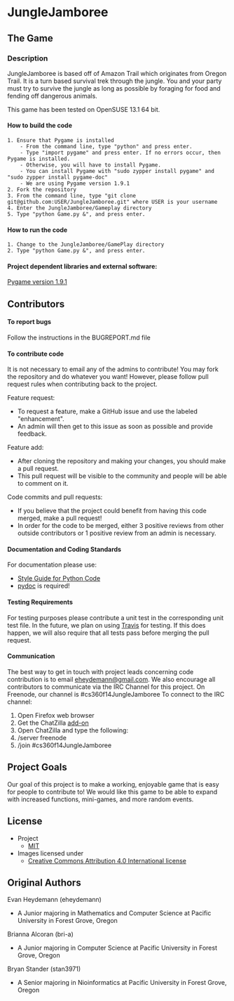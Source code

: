 # JungleJamboree

## The Game

### Description
JungleJamboree is based off of Amazon Trail which originates from Oregon Trail. It is a turn based survival trek through the jungle. 
You and your party must try to survive the jungle as long as possible by foraging for food and fending off dangerous animals.

This game has been tested on OpenSUSE 13.1 64 bit.

#### How to build the code
	1. Ensure that Pygame is installed
		- From the command line, type "python" and press enter.
		- Type "import pygame" and press enter. If no errors occur, then Pygame is installed.
		- Otherwise, you will have to install Pygame. 
		- You can install Pygame with "sudo zypper install pygame" and "sudo zypper install pygame-doc"	
		- We are using Pygame version 1.9.1
	2. Fork the repository 
	3. From the command line, type "git clone git@github.com:USER/JungleJamboree.git" where USER is your username
	4. Enter the JungleJamboree/Gameplay directory
	5. Type "python Game.py &", and press enter.
#### How to run the code
	1. Change to the JungleJamboree/GamePlay directory
	2. Type "python Game.py &", and press enter.
#### Project dependent libraries and external software:
[Pygame version 1.9.1](http://www.pygame.org/news.html)
 
## Contributors

#### To report bugs
Follow the instructions in the BUGREPORT.md file

#### To contribute code
It is not necessary to email any of the admins to contribute! You may fork the repository and do whatever you want!
However, please follow pull request rules when contributing back to the project.

Feature request:
- To request a feature, make a GitHub issue and use the labeled "enhancement".
- An admin will then get to this issue as soon as possible and provide feedback.

Feature add:
- After cloning the repository and making your changes, you should make a pull request. 
- This pull request will be visible to the community and people will be able to comment on it. 

Code commits and pull requests:
- If you believe that the project could benefit from having this code merged, make a pull request!
- In order for the code to be merged, either 3 positive reviews from other outside contributors or 1 positive review from an admin is necessary.

#### Documentation and Coding Standards
For documentation please use:
   * [Style Guide for Python Code](http://legacy.python.org/dev/peps/pep-0008/)
   * [pydoc](https://docs.python.org/3/library/pydoc.html) is required! 

#### Testing Requirements
For testing purposes please contribute a unit test in the corresponding unit test file.
In the future, we plan on using [Travis](https://travis-ci.org/) for testing. If this does happen, we will also require that all tests pass before merging the pull request.

#### Communication
The best way to get in touch with project leads concerning code contribution is to email eheydemann@gmail.com.
We also encourage all contributors to communicate via the IRC Channel for this project. On Freenode, our channel is #cs360f14JungleJamboree
To connect to the IRC channel:

1. Open Firefox web browser
2. Get the ChatZilla [add-on](https://addons.mozilla.org/en-us/firefox/addon/chatzilla/)
3. Open ChatZilla and type the following:
4. /server freenode
5. /join #cs360f14JungleJamboree


## Project Goals
Our goal of this project is to make a working, enjoyable game that is easy for people to contribute to! We would like this game to be able to expand with increased functions, mini-games, and more random events. 

## License 
- Project
   - [MIT](http://opensource.org/licenses/MIT)
- Images licensed under
	- [Creative Commons Attribution 4.0 International license](http://creativecommons.org/licenses/by/4.0/)

## Original Authors
Evan Heydemann (eheydemann)
* A Junior majoring in Mathematics and Computer Science at Pacific University in Forest Grove, Oregon

Brianna Alcoran (bri-a)
* A Junior majoring in Computer Science at Pacific University in Forest Grove, Oregon

Bryan Stander (stan3971)
* A Senior majoring in Nioinformatics at Pacific University in Forest Grove, Oregon

    
